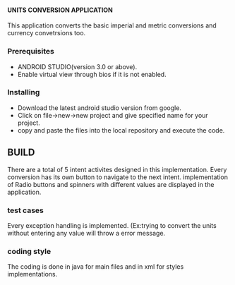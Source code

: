 #### UNITS CONVERSION APPLICATION

This application converts the basic imperial and metric conversions and currency convetrsions too.


### Prerequisites

* ANDROID STUDIO(version 3.0 or above).
* Enable virtual view through bios if it is not enabled.

### Installing

* Download the latest android studio version from google.
* Click on file->new->new project and give specified name for your project.
* copy and paste the files into the local repository and execute the code.



## BUILD

There are a total of 5 intent activites designed in this implementation.
Every conversion has its own button to navigate to the next intent.
implementation of Radio buttons and spinners with different values are displayed in the application.

### test cases

Every exception handling is implemented. (Ex:trying to convert the units without entering any value will throw a error message.
 

###  coding style 

 The coding is done in java for main files and in xml for styles implementations.
